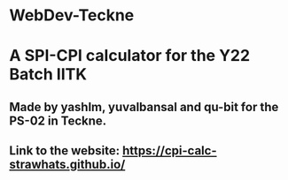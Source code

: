 # WebDev-Teckne
# A SPI-CPI calculator for the Y22 Batch IITK
## Made by yashlm, yuvalbansal and qu-bit for the PS-02 in Teckne.
## Link to the website: https://cpi-calc-strawhats.github.io/
